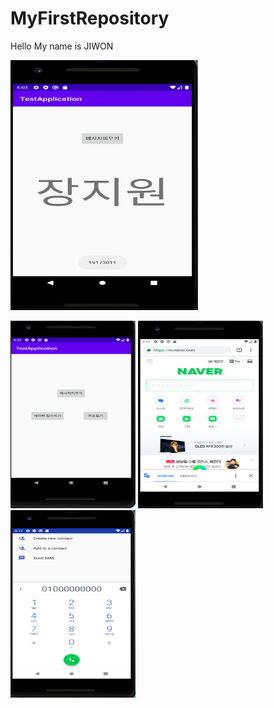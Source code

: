 # MyFirstRepository
Hello My name is JIWON

<img width="300" height="400" src="./png/캡스톤 2주차.PNG"></img>

<img width="200" height="300" src="./png/캡스톤3-4.PNG"></img>
<img width="200" height="300" src="./png/캡스톤3-2.PNG"></img>
<img width="200" height="300" src="./png/캡스톤 3-3.PNG"></img>
